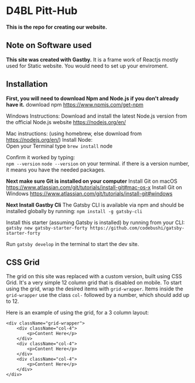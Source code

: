 # D4BL Pitt-Hub

**This is the repo for creating our website.**

## Note on Software used
**This site was created with Gastby.**
It is a frame work of Reactjs mostly used for Static website.
You would need to set up your enviroment.

## Installation

**First, you will need to download Npm and Node.js if you don't already have it.**
download npm https://www.npmjs.com/get-npm

Windows Instructions:
Download and install the latest Node.js version from the official Node.js website https://nodejs.org/en/

Mac instructions: (using homebrew, else download from https://nodejs.org/en/)
Install Node:
<br/>
    Open your Terminal
    type `brew install` node

Confirm it worked by typing: 
<br>
    `npm --version`
    `node --version` on your terminal.
    if there is a version number, it means you have the needed packages.

**Next make sure Git is installed on your computer**
Install Git on macOS https://www.atlassian.com/git/tutorials/install-git#mac-os-x
Install Git on Windows https://www.atlassian.com/git/tutorials/install-git#windows

**Next Install Gastby Cli**
The Gatsby CLI is available via npm and should be installed globally by running:
    `npm install -g gatsby-cli` 

Install this starter (assuming Gatsby is installed) by running from your CLI:
<br/>
`gatsby new gatsby-starter-forty https://github.com/codebushi/gatsby-starter-forty`

Run `gatsby develop` in the terminal to start the dev site.

## CSS Grid

The grid on this site was replaced with a custom version, built using CSS Grid. It's a very simple 12 column grid that is disabled on mobile. To start using the grid, wrap the desired items with `grid-wrapper`. Items inside the `grid-wrapper` use the class `col-` followed by a number, which should add up to 12.

Here is an example of using the grid, for a 3 column layout:

```
<div className="grid-wrapper">
    <div className="col-4">
        <p>Content Here</p>
    </div>
    <div className="col-4">
        <p>Content Here</p>
    </div>
    <div className="col-4">
        <p>Content Here</p>
    </div>
</div>
```
